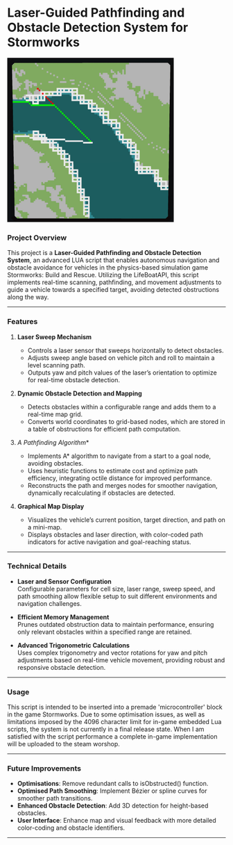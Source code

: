 # Laser-Guided Pathfinding and Obstacle Detection System for Stormworks

<img src="./media/Debug Screen.png" style="width:4in"
alt="A screenshot of the debug screen" />

### Project Overview
This project is a **Laser-Guided Pathfinding and Obstacle Detection System**, an advanced LUA script that enables autonomous navigation and obstacle avoidance for vehicles in the physics-based simulation game Stormworks: Build and Rescue. Utilizing the LifeBoatAPI, this script implements real-time scanning, pathfinding, and movement adjustments to guide a vehicle towards a specified target, avoiding detected obstructions along the way.

---

### Features
1. **Laser Sweep Mechanism**  
   - Controls a laser sensor that sweeps horizontally to detect obstacles.
   - Adjusts sweep angle based on vehicle pitch and roll to maintain a level scanning path.
   - Outputs yaw and pitch values of the laser’s orientation to optimize for real-time obstacle detection.

2. **Dynamic Obstacle Detection and Mapping**  
   - Detects obstacles within a configurable range and adds them to a real-time map grid.
   - Converts world coordinates to grid-based nodes, which are stored in a table of obstructions for efficient path computation.

3. **A* Pathfinding Algorithm**  
   - Implements A* algorithm to navigate from a start to a goal node, avoiding obstacles.
   - Uses heuristic functions to estimate cost and optimize path efficiency, integrating octile distance for improved performance.
   - Reconstructs the path and merges nodes for smoother navigation, dynamically recalculating if obstacles are detected.

4. **Graphical Map Display**  
   - Visualizes the vehicle’s current position, target direction, and path on a mini-map.
   - Displays obstacles and laser direction, with color-coded path indicators for active navigation and goal-reaching status.

---

### Technical Details

- **Laser and Sensor Configuration**  
   Configurable parameters for cell size, laser range, sweep speed, and path smoothing allow flexible setup to suit different environments and navigation challenges.

- **Efficient Memory Management**  
   Prunes outdated obstruction data to maintain performance, ensuring only relevant obstacles within a specified range are retained.

- **Advanced Trigonometric Calculations**  
   Uses complex trigonometry and vector rotations for yaw and pitch adjustments based on real-time vehicle movement, providing robust and responsive obstacle detection.

---

### Usage
This script is intended to be inserted into a premade 'microcontroller' block in the game Stormworks. Due to some optimisation issues, as well as limitations imposed by the 4096 character limit for in-game embedded Lua scripts, the system is not currently in a final release state. When I am satisfied with the script performance a complete in-game implementation will be uploaded to the steam worshop.

---

### Future Improvements
- **Optimisations**: Remove redundant calls to isObstructed() function.
- **Optimised Path Smoothing**: Implement Bézier or spline curves for smoother path transitions.
- **Enhanced Obstacle Detection**: Add 3D detection for height-based obstacles.
- **User Interface**: Enhance map and visual feedback with more detailed color-coding and obstacle identifiers.

---